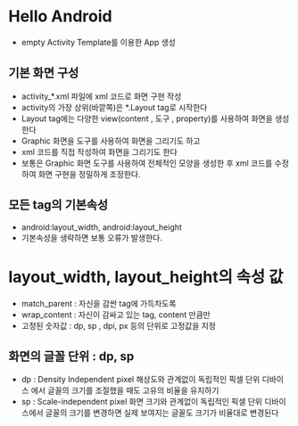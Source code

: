 # Hello Android

* empty Activity Template를 이용한 App 생성

## 기본 화면 구성
* activity_*.xml 파일에 xml 코드로 화면 구현 작성
* activity의 가장 상위(바깥쪽)은 *.Layout tag로 시작한다
* Layout tag에는 다양한 view(content , 도구 , property)를
사용하여 화면을 생성한다
* Graphic 화면을 도구를 사용하여 화면을 그리기도 하고
* xml 코드를 직접 작성하여 화면을 그리기도 한다
* 보통은 Graphic 화면 도구를 사용하여 전체적인 모양을 생성한 후
xml 코드를 수정하여 화면 구현을 정밀하게 조정한다.

## 모든 tag의 기본속성
* android:layout_width, android:layout_height
* 기본속성을 생략하면 보통 오류가 발생한다.

# layout_width, layout_height의 속성 값
* match_parent : 자신을 감싼 tag에 가득차도록
* wrap_content : 자신이 감싸고 있는 tag, content 만큼만
* 고정된 숫자값 : dp, sp , dpi, px 등의 단위로 고정값을 지정

## 화면의 글꼴 단위 : dp, sp
* dp : Density Independent pixel
해상도와 관계없이 독립적인 픽셀 단위
디바이스 에서 글꼴의 크기를 조절했을 때도 고유의 비율을 유지하기
* sp : Scale-independent pixel
화면 크기와 관계없이 독립적인 픽셀 단위
디바이스에서 글꼴의 크기를 변경하면 실제 보여지는 글꼴도 크기가
비율대로 변경된다